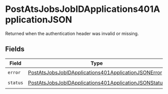 # PostAtsJobsJobIDApplications401ApplicationJSON

Returned when the authentication header was invalid or missing.


## Fields

| Field                                                                                                                                   | Type                                                                                                                                    | Required                                                                                                                                | Description                                                                                                                             |
| --------------------------------------------------------------------------------------------------------------------------------------- | --------------------------------------------------------------------------------------------------------------------------------------- | --------------------------------------------------------------------------------------------------------------------------------------- | --------------------------------------------------------------------------------------------------------------------------------------- |
| `error`                                                                                                                                 | [PostAtsJobsJobIDApplications401ApplicationJSONError](../../models/operations/postatsjobsjobidapplications401applicationjsonerror.md)   | :heavy_check_mark:                                                                                                                      | N/A                                                                                                                                     |
| `status`                                                                                                                                | [PostAtsJobsJobIDApplications401ApplicationJSONStatus](../../models/operations/postatsjobsjobidapplications401applicationjsonstatus.md) | :heavy_check_mark:                                                                                                                      | N/A                                                                                                                                     |